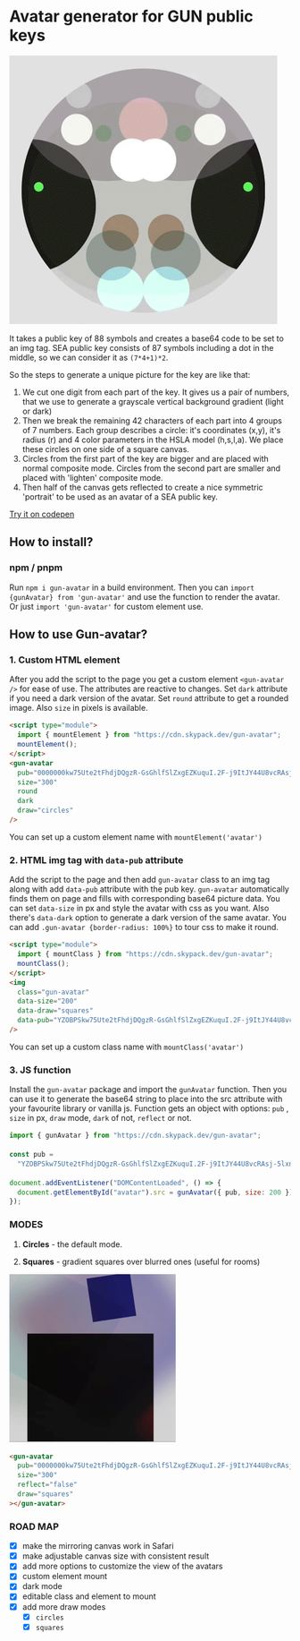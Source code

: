 # Avatar generator for GUN public keys

![avatars](https://raw.githubusercontent.com/DeFUCC/gun-avatar/master/avatars.gif)

It takes a public key of 88 symbols and creates a base64 code to be set to an img tag. SEA public key consists of 87 symbols including a dot in the middle, so we can consider it as `(7*4+1)*2`.

So the steps to generate a unique picture for the key are like that:

1. We cut one digit from each part of the key. It gives us a pair of numbers, that we use to generate a grayscale vertical background gradient (light or dark)
2. Then we break the remaining 42 characters of each part into 4 groups of 7 numbers. Each group describes a circle: it's coordinates (x,y), it's radius (r) and 4 color parameters in the HSLA model (h,s,l,a). We place these circles on one side of a square canvas.
3. Circles from the first part of the key are bigger and are placed with normal composite mode. Circles from the second part are smaller and placed with 'lighten' composite mode.
4. Then half of the canvas gets reflected to create a nice symmetric 'portrait' to be used as an avatar of a SEA public key.

[Try it on codepen](https://codepen.io/Davay/pen/eYGeGMZ)

## How to install?

### npm / pnpm

Run `npm i gun-avatar` in a build environment. Then you can `import {gunAvatar} from 'gun-avatar'` and use the function to render the avatar. Or just `import 'gun-avatar'` for custom element use.

## How to use Gun-avatar?

### 1. Custom HTML element

After you add the script to the page you get a custom element `<gun-avatar />` for ease of use. The attributes are reactive to changes. Set `dark` attribute if you need a dark version of the avatar. Set `round` attribute to get a rounded image. Also `size` in pixels is available.

```html
<script type="module">
  import { mountElement } from "https://cdn.skypack.dev/gun-avatar";
  mountElement();
</script>
<gun-avatar
  pub="0000000kw75Ute2tFhdjDQgzR-GsGhlfSlZxgEZKuquI.2F-j9ItJY44U8vcRAsj-5lxnECG5TDyuPD8gEiuInp8"
  size="300"
  round
  dark
  draw="circles"
/>
```

You can set up a custom element name with `mountElement('avatar')`

### 2. HTML img tag with `data-pub` attribute

Add the script to the page and then add `gun-avatar` class to an img tag along with add `data-pub` attribute with the pub key. `gun-avatar` automatically finds them on page and fills with corresponding base64 picture data. You can set `data-size` in px and style the avatar with css as you want. Also there's `data-dark` option to generate a dark version of the same avatar. You can add `.gun-avatar {border-radius: 100%}` to tour css to make it round.

```html
<script type="module">
  import { mountClass } from "https://cdn.skypack.dev/gun-avatar";
  mountClass();
</script>
<img
  class="gun-avatar"
  data-size="200"
  data-draw="squares"
  data-pub="YZOBPSkw75Ute2tFhdjDQgzR-GsGhlfSlZxgEZKuquI.2F-j9ItJY44U8vcRAsj-5lxnECG5TDyuPD8gEiuInp8"
/>
```

You can set up a custom class name with `mountClass('avatar')`

### 3. JS function

Install the `gun-avatar` package and import the `gunAvatar` function. Then you can use it to generate the base64 string to place into the src attribute with your favourite library or vanilla js. Function gets an object with options: `pub` , `size` in px, `draw` mode, `dark` of not, `reflect` or not.

```javascript
import { gunAvatar } from "https://cdn.skypack.dev/gun-avatar";

const pub =
  "YZOBPSkw75Ute2tFhdjDQgzR-GsGhlfSlZxgEZKuquI.2F-j9ItJY44U8vcRAsj-5lxnECG5TDyuPD8gEiuInp8";

document.addEventListener("DOMContentLoaded", () => {
  document.getElementById("avatar").src = gunAvatar({ pub, size: 200 });
});
```

### MODES

1. **Circles** - the default mode.

2. **Squares** - gradient squares over blurred ones (useful for rooms)

![rooms](https://raw.githubusercontent.com/DeFUCC/gun-avatar/master/rooms.gif)

```html
<gun-avatar
  pub="0000000kw75Ute2tFhdjDQgzR-GsGhlfSlZxgEZKuquI.2F-j9ItJY44U8vcRAsj-5lxnECG5TDyuPD8gEiuInp8"
  size="300"
  reflect="false"
  draw="squares"
></gun-avatar>
```

### ROAD MAP

- [x] make the mirroring canvas work in Safari
- [x] make adjustable canvas size with consistent result
- [x] add more options to customize the view of the avatars
- [x] custom element mount
- [x] dark mode
- [x] editable class and element to mount
- [x] add more draw modes
  - [x] `circles`
  - [x] `squares`
